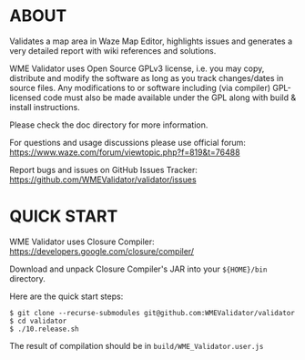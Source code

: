 ABOUT
=====
Validates a map area in Waze Map Editor, highlights issues and generates
a very detailed report with wiki references and solutions.

WME Validator uses Open Source GPLv3 license, i.e. you may copy,
distribute and modify the software as long as you track changes/dates
in source files. Any modifications to or software including
(via compiler) GPL-licensed code must also be made available under
the GPL along with build & install instructions.

Please check the doc directory for more information.

For questions and usage discussions please use official forum:<br/>
https://www.waze.com/forum/viewtopic.php?f=819&t=76488

Report bugs and issues on GitHub Issues Tracker:<br/>
https://github.com/WMEValidator/validator/issues


QUICK START
===========
WME Validator uses Closure Compiler:<br/>
https://developers.google.com/closure/compiler/

Download and unpack Closure Compiler's JAR into your `${HOME}/bin` directory.

Here are the quick start steps:

    $ git clone --recurse-submodules git@github.com:WMEValidator/validator
    $ cd validator
    $ ./10.release.sh

The result of compilation should be in `build/WME_Validator.user.js`
